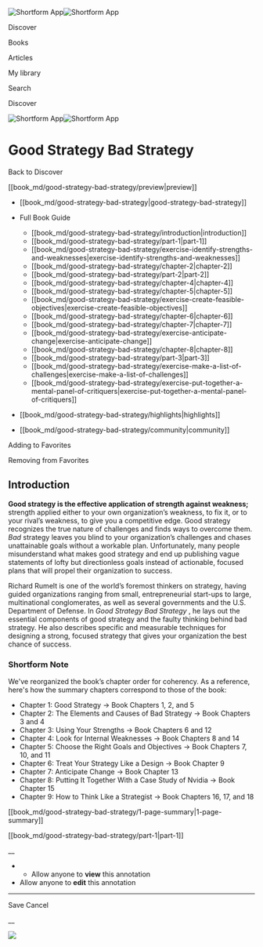 ![Shortform App](/img/logo.36a2399e.svg)![Shortform App](/img/logo-dark.70c1b072.svg)

Discover

Books

Articles

My library

Search

Discover

![Shortform App](/img/logo.36a2399e.svg)![Shortform App](/img/logo-dark.70c1b072.svg)

# Good Strategy Bad Strategy

Back to Discover

[[book_md/good-strategy-bad-strategy/preview|preview]]

  * [[book_md/good-strategy-bad-strategy|good-strategy-bad-strategy]]
  * Full Book Guide

    * [[book_md/good-strategy-bad-strategy/introduction|introduction]]
    * [[book_md/good-strategy-bad-strategy/part-1|part-1]]
    * [[book_md/good-strategy-bad-strategy/exercise-identify-strengths-and-weaknesses|exercise-identify-strengths-and-weaknesses]]
    * [[book_md/good-strategy-bad-strategy/chapter-2|chapter-2]]
    * [[book_md/good-strategy-bad-strategy/part-2|part-2]]
    * [[book_md/good-strategy-bad-strategy/chapter-4|chapter-4]]
    * [[book_md/good-strategy-bad-strategy/chapter-5|chapter-5]]
    * [[book_md/good-strategy-bad-strategy/exercise-create-feasible-objectives|exercise-create-feasible-objectives]]
    * [[book_md/good-strategy-bad-strategy/chapter-6|chapter-6]]
    * [[book_md/good-strategy-bad-strategy/chapter-7|chapter-7]]
    * [[book_md/good-strategy-bad-strategy/exercise-anticipate-change|exercise-anticipate-change]]
    * [[book_md/good-strategy-bad-strategy/chapter-8|chapter-8]]
    * [[book_md/good-strategy-bad-strategy/part-3|part-3]]
    * [[book_md/good-strategy-bad-strategy/exercise-make-a-list-of-challenges|exercise-make-a-list-of-challenges]]
    * [[book_md/good-strategy-bad-strategy/exercise-put-together-a-mental-panel-of-critiquers|exercise-put-together-a-mental-panel-of-critiquers]]
  * [[book_md/good-strategy-bad-strategy/highlights|highlights]]
  * [[book_md/good-strategy-bad-strategy/community|community]]



Adding to Favorites 

Removing from Favorites 

## Introduction

**Good strategy is the effective application of strength against weakness;** strength applied either to your own organization’s weakness, to fix it, or to your rival’s weakness, to give you a competitive edge. Good strategy recognizes the true nature of challenges and finds ways to overcome them. _Bad_ strategy leaves you blind to your organization’s challenges and chases unattainable goals without a workable plan. Unfortunately, many people misunderstand what makes good strategy and end up publishing vague statements of lofty but directionless goals instead of actionable, focused plans that will propel their organization to success.

Richard Rumelt is one of the world’s foremost thinkers on strategy, having guided organizations ranging from small, entrepreneurial start-ups to large, multinational conglomerates, as well as several governments and the U.S. Department of Defense. In _Good Strategy Bad Strategy_ , he lays out the essential components of good strategy and the faulty thinking behind bad strategy. He also describes specific and measurable techniques for designing a strong, focused strategy that gives your organization the best chance of success.

### Shortform Note

We've reorganized the book’s chapter order for coherency. As a reference, here's how the summary chapters correspond to those of the book:

  * Chapter 1: Good Strategy → Book Chapters 1, 2, and 5
  * Chapter 2: The Elements and Causes of Bad Strategy → Book Chapters 3 and 4
  * Chapter 3: Using Your Strengths → Book Chapters 6 and 12
  * Chapter 4: Look for Internal Weaknesses → Book Chapters 8 and 14
  * Chapter 5: Choose the Right Goals and Objectives → Book Chapters 7, 10, and 11
  * Chapter 6: Treat Your Strategy Like a Design → Book Chapter 9
  * Chapter 7: Anticipate Change → Book Chapter 13
  * Chapter 8: Putting It Together With a Case Study of Nvidia → Book Chapter 15
  * Chapter 9: How to Think Like a Strategist → Book Chapters 16, 17, and 18



[[book_md/good-strategy-bad-strategy/1-page-summary|1-page-summary]]

[[book_md/good-strategy-bad-strategy/part-1|part-1]]

__

  *   * Allow anyone to **view** this annotation
  * Allow anyone to **edit** this annotation



* * *

Save Cancel

__




![](https://bat.bing.com/action/0?ti=56018282&Ver=2&mid=fb2a6d31-ad42-4635-a241-9a1748f318f1&sid=49fff5b0636c11eeb9c611038afc8668&vid=4a005010636c11ee80c703d4c4a7acd5&vids=0&msclkid=N&pi=0&lg=en-US&sw=800&sh=600&sc=24&nwd=1&tl=Shortform%20%7C%20Good%20Strategy%20Bad%20Strategy&p=https%3A%2F%2Fwww.shortform.com%2Fapp%2Fbook%2Fgood-strategy-bad-strategy%2Fintroduction&r=&lt=419&evt=pageLoad&sv=1&rn=104852)
